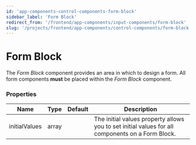 ```yaml
---
id: 'app-components-control-components-form-block'
sidebar_label: 'Form Block'
redirect_from: '/frontend/app-components/input-components/form-block'
slug: '/projects/frontend/app-components/control-components/form-block'
---
```


# Form Block

The _Form Block_ component provides an area in which to design a form. All form components **must** be placed within the _Form Block_ component.

### Properties

<table>
<thead>
<tr><th>Name</th><th>Type</th><th>Default</th><th>Description</th></tr>
</thead>
<tbody>
<tr><td>initialValues</td><td>array</td><td></td><td>The initial values property allows you to set initial values for all components on a Form Block.</td></tr>
</tbody>
</table>
